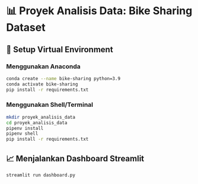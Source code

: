 # 📊 Proyek Analisis Data: Bike Sharing Dataset
## 🚀 Setup Virtual Environment
### Menggunakan Anaconda
```bash
conda create --name bike-sharing python=3.9
conda activate bike-sharing
pip install -r requirements.txt
```

### Menggunakan Shell/Terminal
```bash
mkdir proyek_analisis_data
cd proyek_analisis_data
pipenv install
pipenv shell
pip install -r requirements.txt
```

## 📈 Menjalankan Dashboard Streamlit
```bash
streamlit run dashboard.py
```
